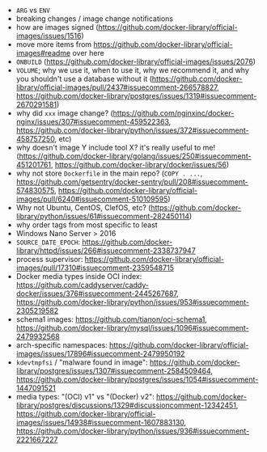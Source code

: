 - `ARG` vs `ENV`
- breaking changes / image change notifications
- how are images signed (https://github.com/docker-library/official-images/issues/1516)
- move more items from https://github.com/docker-library/official-images#readme over here
- `ONBUILD` (https://github.com/docker-library/official-images/issues/2076)
- `VOLUME`; why we use it, when to use it, why we recommend it, and why you shouldn't use a database without it (https://github.com/docker-library/official-images/pull/2437#issuecomment-266578827, https://github.com/docker-library/postgres/issues/1319#issuecomment-2670291581)
- why did `xxx` image change? (https://github.com/nginxinc/docker-nginx/issues/307#issuecomment-459522363, https://github.com/docker-library/python/issues/372#issuecomment-458757250, etc)
- why doesn't image Y include tool X?  it's really useful to me!  (https://github.com/docker-library/golang/issues/250#issuecomment-451201761, https://github.com/docker-library/docker/issues/56)
- why not store `Dockerfile` in the main repo? (`COPY . ...`, https://github.com/getsentry/docker-sentry/pull/208#issuecomment-574830575, https://github.com/docker-library/official-images/pull/6240#issuecomment-510109595)
- Why not Ubuntu, CentOS, ClefOS, etc? (https://github.com/docker-library/python/issues/61#issuecomment-282450114)
- why order tags from most specific to least
- Windows Nano Server > 2016
- `SOURCE_DATE_EPOCH`: https://github.com/docker-library/httpd/issues/266#issuecomment-2338737947
- process supervisor: https://github.com/docker-library/official-images/pull/17310#issuecomment-2359548715
- Docker media types inside OCI index: https://github.com/caddyserver/caddy-docker/issues/376#issuecomment-2445267687, https://github.com/docker-library/python/issues/953#issuecomment-2305219582
- schema1 images: https://github.com/tianon/oci-schema1, https://github.com/docker-library/mysql/issues/1096#issuecomment-2479932568
- arch-specific namespaces: https://github.com/docker-library/official-images/issues/17896#issuecomment-2479950192
- `kdevtmpfsi` / "malware found in image": https://github.com/docker-library/postgres/issues/1307#issuecomment-2584509464, https://github.com/docker-library/postgres/issues/1054#issuecomment-1447091521
- media types: "(OCI) v1" vs "(Docker) v2": https://github.com/docker-library/postgres/discussions/1329#discussioncomment-12342451, https://github.com/docker-library/official-images/issues/14938#issuecomment-1607883130, https://github.com/docker-library/python/issues/936#issuecomment-2221667227
